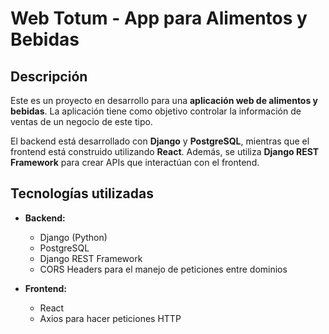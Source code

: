 # Web Totum - App para Alimentos y Bebidas

## Descripción

Este es un proyecto en desarrollo para una **aplicación web de alimentos y bebidas**. La aplicación tiene como objetivo controlar la información de ventas de un negocio de este tipo.

El backend está desarrollado con **Django** y **PostgreSQL**, mientras que el frontend está construido utilizando **React**. Además, se utiliza **Django REST Framework** para crear APIs que interactúan con el frontend.

## Tecnologías utilizadas

- **Backend:**
  - Django (Python)
  - PostgreSQL
  - Django REST Framework
  - CORS Headers para el manejo de peticiones entre dominios

- **Frontend:**
  - React
  - Axios para hacer peticiones HTTP

